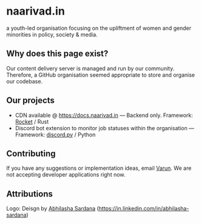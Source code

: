 # naarivad.in

a youth-led organisation focusing on the upliftment of women and gender minorities in policy, society & media.

## Why does this page exist?

Our content delivery server is managed and run by our community. Therefore, a GitHub organisation seemed appropriate to store and organise our codebase.

## Our projects

- CDN available @ https://docs.naarivad.in — Backend only. Framework: [Rocket](https://github.com/SergioBenitez/Rocket) / Rust
- Discord bot extension to monitor job statuses within the organisation — Framework: [discord.py](https://github.com/Rapptz/discord.py) / Python

## Contributing

<!--If you wish to contribute to any of these projects, ensure you meet the criteria below and fill up [this form]()

### Prerequisites
- Proficiency in the languages and frameworks used in the projects you wish to contribute to.
- Experience with the Linux command line and git.
- Ability to read documentation.
- Prior experience (professional or otherwise) recommended, but not necessary.

### Responsibilities
- Assist with the maintenance of the naarivad.in GitHub Organisation and keeping projects up-to-date.
- Code projects for regular or internal use

### Powers
- Access to naarivad.in GitHub Organisation and Hetzner team (if needed to host projects).-->
If you have any suggestions or implementation ideas, email [Varun](mailto:external.contact.vj@gmail.com). We are not accepting developer applications right now.


## Attributions
Logo: Deisgn by [Abhilasha Sardana](mailto:abhilashasardana1@gmail.com) (https://in.linkedin.com/in/abhilasha-sardana)
